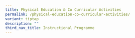 ```yaml
---
title: Physical Education & Co Curricular Activities
permalink: /physical-education-co-curricular-activities/
variant: tiptap
description: ""
third_nav_title: Instructional Programme
---
```

